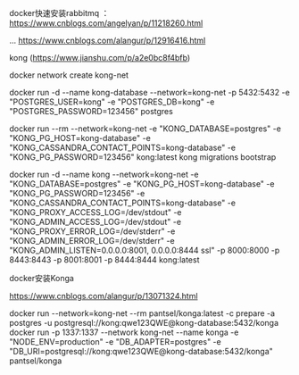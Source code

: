 docker快速安装rabbitmq  ： https://www.cnblogs.com/angelyan/p/11218260.html

... https://www.cnblogs.com/alangur/p/12916416.html




kong  (https://www.jianshu.com/p/a2e0bc8f4bfb)

docker network create kong-net

docker run -d --name kong-database --network=kong-net  -p 5432:5432  -e "POSTGRES_USER=kong" -e "POSTGRES_DB=kong"  -e "POSTGRES_PASSWORD=123456"  postgres

docker run --rm --network=kong-net -e "KONG_DATABASE=postgres" -e "KONG_PG_HOST=kong-database" -e "KONG_CASSANDRA_CONTACT_POINTS=kong-database"  -e "KONG_PG_PASSWORD=123456" kong:latest kong migrations bootstrap

docker run -d --name kong --network=kong-net -e "KONG_DATABASE=postgres"  -e "KONG_PG_HOST=kong-database"  -e "KONG_PG_PASSWORD=123456"   -e "KONG_CASSANDRA_CONTACT_POINTS=kong-database" -e "KONG_PROXY_ACCESS_LOG=/dev/stdout" -e "KONG_ADMIN_ACCESS_LOG=/dev/stdout"  -e "KONG_PROXY_ERROR_LOG=/dev/stderr"  -e "KONG_ADMIN_ERROR_LOG=/dev/stderr" -e "KONG_ADMIN_LISTEN=0.0.0.0:8001, 0.0.0.0:8444 ssl" -p 8000:8000 -p 8443:8443 -p 8001:8001 -p 8444:8444 kong:latest


docker安装Konga

https://www.cnblogs.com/alangur/p/13071324.html

docker run --network=kong-net --rm pantsel/konga:latest -c prepare -a postgres -u postgresql://kong:qwe123QWE@kong-database:5432/konga
docker run -p 1337:1337 --network kong-net --name konga -e "NODE_ENV=production"  -e "DB_ADAPTER=postgres" -e "DB_URI=postgresql://kong:qwe123QWE@kong-database:5432/konga" pantsel/konga
